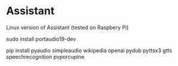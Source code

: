 # Assistant

Linux version of Assistant (tested on Raspbery Pi)

sudo install portaudio19-dev

pip install pyaudio simpleaudio wikipedia openai pydub pyttsx3 gtts speechrecognition pvporcupine
